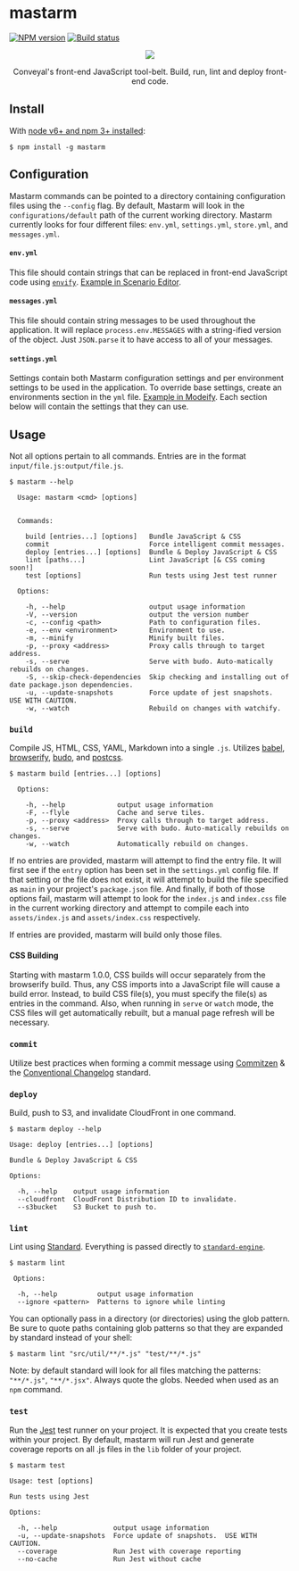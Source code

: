 # mastarm

[![NPM version][npm-image]][npm-url]
[![Build status][travis-image]][travis-url]

<p align="center"><img src="mastarm.png" /></p>

<p align="center">Conveyal's front-end JavaScript tool-belt. Build, run, lint and deploy front-end code.</p>

## Install

With [node v6+ and npm 3+ installed](https://nodejs.org/en/download/current/):

```shell
$ npm install -g mastarm
```

## Configuration

Mastarm commands can be pointed to a directory containing configuration files using the `--config` flag. By default, Mastarm will look in the `configurations/default` path of the current working directory. Mastarm currently looks for four different files: `env.yml`, `settings.yml`, `store.yml`, and `messages.yml`.

#### `env.yml`

This file should contain strings that can be replaced in front-end JavaScript code using [`envify`](https://github.com/hughsk/envify). [Example in Scenario Editor](https://github.com/conveyal/scenario-editor/blob/master/configurations/default/env.yml.tmp).

#### `messages.yml`

This file should contain string messages to be used throughout the application. It will replace `process.env.MESSAGES` with a string-ified version of the object. Just `JSON.parse` it to have access to all of your messages.

#### `settings.yml`

Settings contain both Mastarm configuration settings and per environment settings to be used in the application. To override base settings, create an environments section in the `yml` file. [Example in Modeify](https://github.com/conveyal/modeify/blob/master/configurations/example/settings.yml#L40). Each section below will contain the settings that they can use.

## Usage

Not all options pertain to all commands.  Entries are in the format `input/file.js:output/file.js`.

```shell
$ mastarm --help

  Usage: mastarm <cmd> [options]


  Commands:

    build [entries...] [options]   Bundle JavaScript & CSS
    commit                         Force intelligent commit messages.
    deploy [entries...] [options]  Bundle & Deploy JavaScript & CSS
    lint [paths...]                Lint JavaScript [& CSS coming soon!]
    test [options]                 Run tests using Jest test runner

  Options:

    -h, --help                     output usage information
    -V, --version                  output the version number
    -c, --config <path>            Path to configuration files.
    -e, --env <environment>        Environment to use.
    -m, --minify                   Minify built files.
    -p, --proxy <address>          Proxy calls through to target address.
    -s, --serve                    Serve with budo. Auto-matically rebuilds on changes.
    -S, --skip-check-dependencies  Skip checking and installing out of date package.json dependencies.
    -u, --update-snapshots         Force update of jest snapshots.  USE WITH CAUTION.
    -w, --watch                    Rebuild on changes with watchify.
```

### `build`

Compile JS, HTML, CSS, YAML, Markdown into a single `.js`. Utilizes [babel](https://babeljs.io/), [browserify](https://github.com/substack/node-browserify), [budo](https://github.com/mattdesl/budo), and [postcss](http://postcss.org/).

```shell
$ mastarm build [entries...] [options]

  Options:

    -h, --help             output usage information
    -F, --flyle            Cache and serve tiles.
    -p, --proxy <address>  Proxy calls through to target address.
    -s, --serve            Serve with budo. Auto-matically rebuilds on changes.
    -w, --watch            Automatically rebuild on changes.
```

If no entries are provided, mastarm will attempt to find the entry file. It will first see if the `entry` option has been set in the `settings.yml` config file. If that setting or the file does not exist, it will attempt to build the file specified as `main` in your project's `package.json` file. And finally, if both of those options fail, mastarm will attempt to look for the `index.js` and `index.css` file in the current working directory and attempt to compile each into `assets/index.js` and `assets/index.css` respectively.  

If entries are provided, mastarm will build only those files.

#### CSS Building

Starting with mastarm 1.0.0, CSS builds will occur separately from the browserify build. Thus, any CSS imports into a JavaScript file will cause a build error. Instead, to build CSS file(s), you must specify the file(s) as entries in the command. Also, when running in `serve` or `watch` mode, the CSS files will get automatically rebuilt, but a manual page refresh will be necessary.

### `commit`

Utilize best practices when forming a commit message using [Commitzen](http://commitizen.github.io/cz-cli/) & the [Conventional Changelog](https://github.com/conventional-changelog/conventional-changelog) standard.

### `deploy`

Build, push to S3, and invalidate CloudFront in one command.

```shell
$ mastarm deploy --help

Usage: deploy [entries...] [options]

Bundle & Deploy JavaScript & CSS

Options:

  -h, --help    output usage information
  --cloudfront  CloudFront Distribution ID to invalidate.
  --s3bucket    S3 Bucket to push to.

```

### `lint`

Lint using [Standard](http://standardjs.com/). Everything is passed directly to [`standard-engine`](https://github.com/Flet/standard-engine).

```shell
$ mastarm lint

 Options:

  -h, --help          output usage information
  --ignore <pattern>  Patterns to ignore while linting
```

You can optionally pass in a directory (or directories) using the glob pattern. Be sure to quote paths containing glob patterns so that they are expanded by standard instead of your shell:

```shell
$ mastarm lint "src/util/**/*.js" "test/**/*.js"
```

Note: by default standard will look for all files matching the patterns: `"**/*.js"`, `"**/*.jsx"`. Always quote the globs. Needed when used as an `npm` command.

### `test`

Run the [Jest](http://facebook.github.io/jest/) test runner on your project.  It is expected that you create tests within your project.  By default, mastarm will run Jest and generate coverage reports on all .js files in the `lib` folder of your project.

```shell
$ mastarm test

Usage: test [options]

Run tests using Jest

Options:

  -h, --help              output usage information
  -u, --update-snapshots  Force update of snapshots.  USE WITH CAUTION.
  --coverage              Run Jest with coverage reporting
  --no-cache              Run Jest without cache

```

[npm-image]: https://img.shields.io/npm/v/mastarm.svg?maxAge=2592000&style=flat-square
[npm-url]: https://www.npmjs.com/package/mastarm
[travis-image]: https://img.shields.io/travis/conveyal/mastarm.svg?style=flat-square
[travis-url]: https://travis-ci.org/conveyal/mastarm
